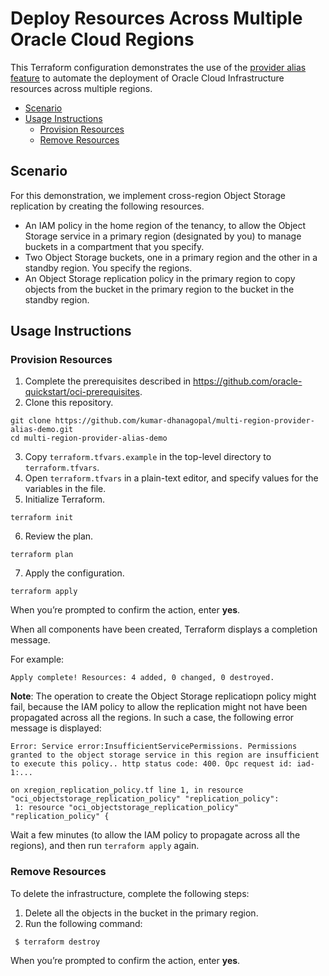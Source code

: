 # Deploy Resources Across Multiple Oracle Cloud Regions
This Terraform configuration demonstrates the use of the [provider alias feature](https://www.terraform.io/docs/configuration/providers.html#alias-multiple-provider-configurations) to automate the deployment of Oracle Cloud Infrastructure resources across multiple regions.
- [Scenario](#scenario)
- [Usage Instructions](#usage-instructions)
  - [Provision Resources](#provision-resources)
  - [Remove Resources](#remove-resources)

## Scenario
For this demonstration, we implement cross-region Object Storage replication by creating the following resources.
- An IAM policy in the home region of the tenancy, to allow the Object Storage service in a primary region (designated by you) to manage buckets in a compartment that you specify.
- Two Object Storage buckets, one in a primary region and the other in a standby region. You specify the regions.
- An Object Storage replication policy in the primary region to copy objects from the bucket in the primary region to the bucket in the standby region.

## Usage Instructions
### Provision Resources
1. Complete the prerequisites described in https://github.com/oracle-quickstart/oci-prerequisites.
2. Clone this repository.
  ```
  git clone https://github.com/kumar-dhanagopal/multi-region-provider-alias-demo.git
  cd multi-region-provider-alias-demo
  ```
3. Copy `terraform.tfvars.example` in the top-level directory to `terraform.tfvars`.
4. Open `terraform.tfvars` in a plain-text editor, and specify values for the variables in the file.
5. Initialize Terraform.
  ```
  terraform init
  ```
6. Review the plan.
  ```
  terraform plan
  ```
7. Apply the configuration.
  ```
  terraform apply
  ```
  
  When you’re prompted to confirm the action, enter **yes**.
  
  When all components have been created, Terraform displays a completion message. 
  
  For example:
  ```
  Apply complete! Resources: 4 added, 0 changed, 0 destroyed.
  ```
  
  **Note**: The operation to create the Object Storage replicatiopn policy might fail, because the IAM policy to allow the replication might not have been propagated across all the regions. In such a case, the following error message is displayed:
  ```
  Error: Service error:InsufficientServicePermissions. Permissions granted to the object storage service in this region are insufficient to execute this policy.. http status code: 400. Opc request id: iad-1:...

  on xregion_replication_policy.tf line 1, in resource "oci_objectstorage_replication_policy" "replication_policy":
   1: resource "oci_objectstorage_replication_policy" "replication_policy" {
  ```
  Wait a few minutes (to allow the IAM policy to propagate across all the regions), and then run `terraform apply` again.

### Remove Resources
To delete the infrastructure, complete the following steps:
1. Delete all the objects in the bucket in the primary region.
2. Run the following command:
 ```
  $ terraform destroy
  ```
When you’re prompted to confirm the action, enter **yes**.
